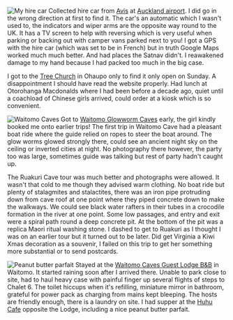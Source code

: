 ![My hire car](IMG_0921.jpg)
Collected hire car from [Avis](https://www.avis.co.nz/en/home) at [Auckland airport](https://www.aucklandairport.co.nz).
I did go in the wrong
direction at first to find it. The car's an automatic which
I wasn't used to, the indicators and wiper arms are the opposite way round
to the UK. It has a TV screen to help with
reversing which is very useful when parking or backing out with camper vans parked
next to you! I got a GPS with the hire car (which was set to be in French) but in
truth Google Maps worked much much better. And had places the Satnav didn't.
I reawakened damage to my hand because I had packed too much in the big case.

I got to the [Tree Church](http://treechurch.co.nz) in Ohaupo
only to find it only open on Sunday. A disappointment I should have read the website properly.
Had lunch at Otorohanga Macdonalds where I had been before a decade ago, quiet until a coachload
of Chinese girls arrived, could order at a kiosk which is so convenient.

![Waitomo Caves](IMG_0929.jpg)
Got to [Waitomo Glowworm Caves](https://www.waitomo.com) early, the girl kindly booked me onto earlier trips!
The first trip in Waitomo Cave had a pleasant boat ride where the guide relied on
ropes to steer the boat around. The glow worms glowed strongly there,
could see an ancient night sky on the ceiling or inverted cities at night.
No photography there however, the party too was large, sometimes guide was talking
but rest of party hadn't caught up.

The Ruakuri Cave tour was much better and photographs were allowed. It wasn't
that cold to me though they advised warm clothing. No boat ride
but plenty of stalagmites and stalactites, there was an iron pipe protruding down
from cave roof at one point
where they piped concrete down to make the walkways. We could see black water rafters in their
tubes in a crocodile formation in the river at one point. Some low passages, and entry and exit
were a spiral path round a deep concrete pit. At the bottom of the pit was a replica
Maori ritual washing stone. I dashed to get to Ruakuri as I thought I was on an earlier
tour but it turned out to be later. Did get Virginia a Kiwi Xmas decoration as a souvenir,
I failed on this trip to get her something more substantial or to send postcards.

![Peanut butter parfait](IMG_0983.jpg)
Stayed at the [Waitomo Caves Guest Lodge B&amp;B](https://www.waitomocavesguestlodge.co.nz/) in Waitomo. It started raining soon after
I arrived there. Unable to park close to site, had to haul heavy case with painful finger
up several flights of steps to Chalet 6. The toilet hiccups when it's refilling,
miniature mirror in bathroom, grateful for power pack as charging from mains kept bleeping.
The hosts are friendly enough, there is a laundry on site. I had supper at the
[Huhu Cafe](http://www.huhucafe.co.nz/) opposite the Lodge,
including a nice peanut butter parfait.
